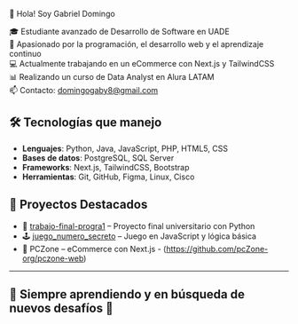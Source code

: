 👋 Hola! Soy Gabriel Domingo

🎓 Estudiante avanzado de Desarrollo de Software en UADE  
🚀 Apasionado por la programación, el desarrollo web y el aprendizaje continuo  
💻 Actualmente trabajando en un eCommerce con Next.js y TailwindCSS  
📊 Realizando un curso de Data Analyst en Alura LATAM  
📫 Contacto: domingogaby8@gmail.com

## 🛠️ Tecnologías que manejo

- **Lenguajes**: Python, Java, JavaScript, PHP, HTML5, CSS
- **Bases de datos**: PostgreSQL, SQL Server
- **Frameworks**: Next.js, TailwindCSS, Bootstrap
- **Herramientas**: Git, GitHub, Figma, Linux, Cisco

## 🧩 Proyectos Destacados

- 🔧 [trabajo-final-progra1](https://github.com/gabydomingo/trabajo-final-progra1) – Proyecto final universitario con Python
- 🕹️ [juego_numero_secreto](https://github.com/gabydomingo/juego_numero_secreto) – Juego en JavaScript y lógica básica
- 🛒 PCZone – eCommerce con Next.js - (https://github.com/pcZone-org/pczone-web)

---

## 🌱 Siempre aprendiendo y en búsqueda de nuevos desafíos 🚀
